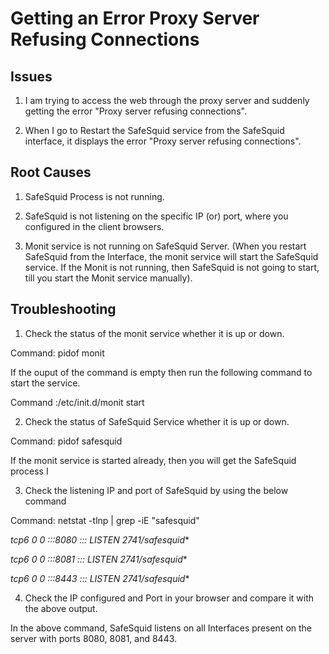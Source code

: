 # Getting an Error Proxy Server Refusing Connections

## Issues

1.  I am trying to access the web through the proxy server and suddenly getting the error "Proxy server refusing connections".

1.  When I go to Restart the SafeSquid service from the SafeSquid interface, it displays the error "Proxy server refusing connections".

## Root Causes

1.  SafeSquid Process is not running.

1.  SafeSquid is not listening on the specific IP (or) port, where you configured in the client browsers.

1.  Monit service is not running on SafeSquid Server. (When you restart SafeSquid from the Interface, the monit service will start the SafeSquid service. If the Monit is not running, then SafeSquid is not going to start, till you start the Monit service manually).

## Troubleshooting

1.  Check the status of the monit service whether it is up or down.

Command: pidof monit

If the ouput of the command is empty then run the following command to start the service.

Command :/etc/init.d/monit start

2.  Check the status of SafeSquid Service whether it is up or down.

Command: pidof safesquid

If the monit service is started already, then you will get the SafeSquid process I

3.  Check the listening IP and port of SafeSquid by using the below command

Command: netstat -tlnp | grep -iE "safesquid"

**tcp6 0 0 :::8080 :::* LISTEN 2741/safesquid**

**tcp6 0 0 :::8081 :::* LISTEN 2741/safesquid**

**tcp6 0 0 :::8443 :::* LISTEN 2741/safesquid**

4.  Check the IP configured and Port in your browser and compare it with the above output.

In the above command, SafeSquid listens on all Interfaces present on the server with ports 8080, 8081, and 8443.
